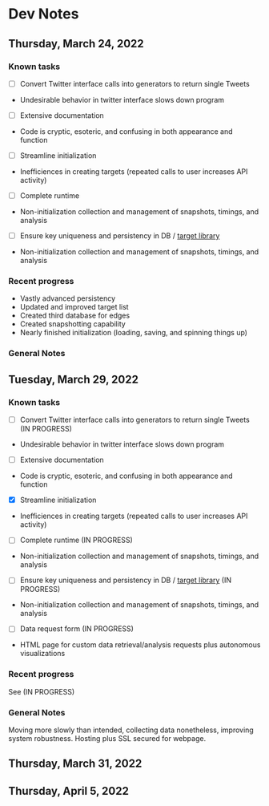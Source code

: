 #  **Dev Notes**
## Thursday, March 24, 2022

### Known tasks
- [ ] Convert Twitter interface calls into generators to return single Tweets
 - Undesirable behavior in twitter interface slows down program
- [ ] Extensive documentation
- Code is cryptic, esoteric, and confusing in both appearance and function
- [ ] Streamline initialization
- Inefficiences in creating targets (repeated calls to user increases API activity)
- [ ] Complete runtime
- Non-initialization collection and management of snapshots, timings, and analysis
- [ ] Ensure key uniqueness and persistency in DB / [target library](targetlib.py)
- Non-initialization collection and management of snapshots, timings, and analysis
### Recent progress
- Vastly advanced persistency
- Updated and improved target list
- Created third database for edges
- Created snapshotting capability
- Nearly finished initialization (loading, saving, and spinning things up)

### General Notes

## Tuesday, March 29, 2022

### Known tasks
- [ ] Convert Twitter interface calls into generators to return single Tweets (IN PROGRESS)
- Undesirable behavior in twitter interface slows down program
- [ ] Extensive documentation
- Code is cryptic, esoteric, and confusing in both appearance and function
- [x] Streamline initialization
- Inefficiences in creating targets (repeated calls to user increases API activity)
- [ ] Complete runtime (IN PROGRESS)
- Non-initialization collection and management of snapshots, timings, and analysis 
- [ ] Ensure key uniqueness and persistency in DB / [target library](targetlib.py) (IN PROGRESS)
- Non-initialization collection and management of snapshots, timings, and analysis
- [ ] Data request form (IN PROGRESS)
- HTML page for custom data retrieval/analysis requests plus autonomous visualizations
### Recent progress
 See (IN PROGRESS)
### General Notes
Moving more slowly than intended, collecting data nonetheless, improving system robustness.
Hosting plus SSL secured for webpage.
## Thursday, March 31, 2022

## Thursday, April 5, 2022

